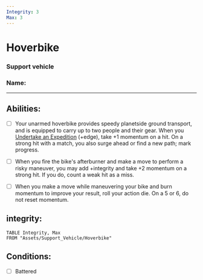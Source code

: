 ```yaml
---
Integrity: 3
Max: 3
---
```

# Hoverbike
### Support vehicle
### Name:
<hr>


## Abilities:
- [ ] Your unarmed hoverbike provides speedy planetside ground transport, and is equipped to carry up to two people and their gear. When you [Undertake an Expedition](Undertake_an_Expedition.md) (+edge), take +1 momentum on a hit. On a strong hit with a match, you also surge ahead or find a new path; mark progress.

- [ ] When you fire the bike's afterburner and make a move to perform a risky maneuver, you may add +integrity and take +2 momentum on a strong hit. If you do, count a weak hit as a miss.

- [ ] When you make a move while maneuvering your bike and burn momentum to improve your result, roll your action die. On a 5 or 6, do not reset momentum.

## integrity:
```dataview
TABLE Integrity, Max
FROM "Assets/Support_Vehicle/Hoverbike"
```
## Conditions:
- [ ] Battered
